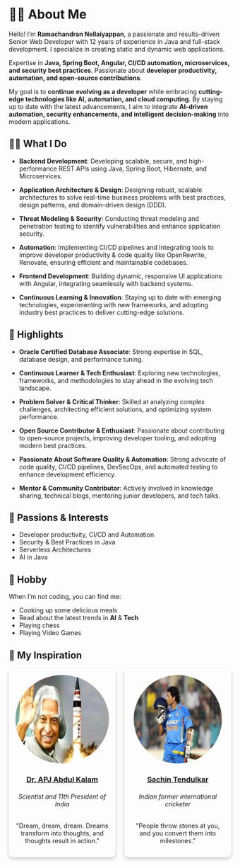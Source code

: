 # 🧑‍💼 About Me

Hello!
I’m **Ramachandran Nellaiyappan**, a passionate and results-driven Senior Web Developer with 12 years of experience in
Java and full-stack development.
I specialize in creating static and dynamic web applications.

Expertise in **Java, Spring Boot, Angular, CI/CD automation, microservices, and security best practices**. Passionate
about **developer productivity, automation, and open-source contributions**.

My goal is to **continue evolving as a developer** while embracing **cutting-edge technologies like AI, automation, and
cloud computing**.
By staying up to date with the latest advancements, I aim to integrate **AI-driven automation,
security enhancements, and intelligent decision-making** into modern applications.

## 🧑‍💻 What I Do

- **Backend Development**: Developing scalable, secure, and high-performance REST APIs using Java, Spring Boot,
  Hibernate, and Microservices.

- **Application Architecture & Design**: Designing robust, scalable architectures to solve real-time business problems
  with best practices, design patterns, and domain-driven design (DDD).

- **Threat Modeling & Security**: Conducting threat modeling and penetration testing to identify vulnerabilities and
  enhance application security.

- **Automation**: Implementing CI/CD pipelines and Integrating tools to improve developer productivity & code quality
  like OpenRewrite, Renovate, ensuring efficient and maintainable codebases.

- **Frontend Development**: Building dynamic, responsive UI applications with Angular, integrating seamlessly with
  backend systems.

- **Continuous Learning & Innovation**: Staying up to date with emerging technologies, experimenting with new
  frameworks, and adopting industry best practices to deliver cutting-edge solutions.

## 🎯 Highlights

- **Oracle Certified Database Associate**: Strong expertise in SQL, database design, and performance tuning.

- **Continuous Learner & Tech Enthusiast**: Exploring new technologies, frameworks, and methodologies to stay ahead
  in the evolving tech landscape.

- **Problem Solver & Critical Thinker**: Skilled at analyzing complex challenges, architecting efficient solutions, and
  optimizing system performance.

- **Open Source Contributor & Enthusiast**: Passionate about contributing to open-source projects, improving developer
  tooling, and adopting modern best practices.

- **Passionate About Software Quality & Automation**: Strong advocate of code quality, CI/CD pipelines, DevSecOps, and
  automated testing to enhance development efficiency.

- **Mentor & Community Contributor**: Actively involved in knowledge sharing, technical blogs, mentoring junior
  developers, and tech talks.

## 💖 Passions & Interests

- Developer productivity, CI/CD and Automation
- Security & Best Practices in Java
- Serverless Architectures
- AI in Java

## 🌱 Hobby

When I’m not coding, you can find me:

- Cooking up some delicious meals
- Read about the latest trends in **AI** & **Tech**
- Playing chess
- Playing Video Games

## 🌟 My Inspiration

<div style="display: flex; gap: 20px;">

  <div style="width: 48%; padding: 15px; border-radius: 10px; box-shadow: 0 4px 8px rgba(0, 0, 0, 0.2); text-align: center;">
    <img src="assets/images/Dr-APJ-Abdul-Kalam.jpg" alt="APJ Abdul Kalam" width="250" height="200" style="border-radius: 50%;">
    <h3><a href="https://en.wikipedia.org/wiki/A._P._J._Abdul_Kalam" target="_blank">Dr. APJ Abdul Kalam</a></h3>
    <h6>Scientist and 11th President of India</h6>
    <p>"Dream, dream, dream. Dreams transform into thoughts, and thoughts result in action."</p>
  </div>

  <div style="width: 48%; padding: 15px; border-radius: 10px; box-shadow: 0 4px 8px rgba(0, 0, 0, 0.2); text-align: center;">
    <img src="assets/images/Sachin-Tendulkar.webp" alt="Sachin Tendulkar" width="200" height="200" style="border-radius: 50%;">
    <h3><a href="https://en.wikipedia.org/wiki/Sachin_Tendulkar" target="_blank">Sachin Tendulkar</a></h3>
    <h6>Indian former international cricketer</h6>
    <p>"People throw stones at you, and you convert them into milestones."</p>
  </div>

</div>

